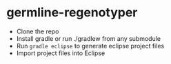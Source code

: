 # germline-regenotyper
- Clone the repo
- Install gradle or run ./gradlew from any submodule
- Run ```gradle eclipse``` to generate eclipse project files
- Import project files into Eclipse

